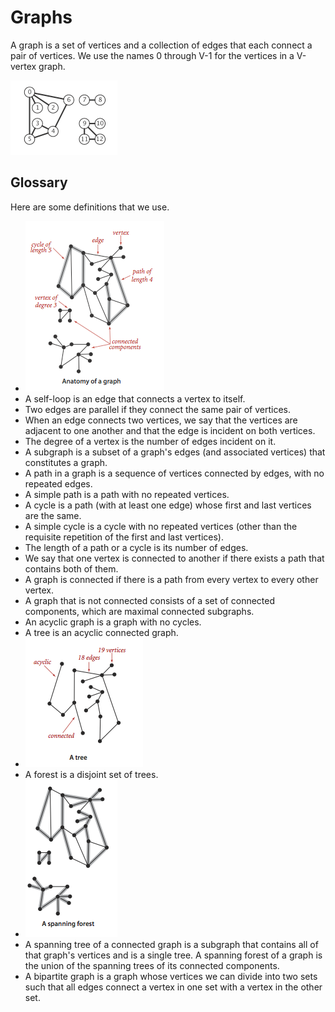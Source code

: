 # Graphs

A graph is a set of vertices and a collection of edges that each connect a pair of vertices. We use the names 0 through V-1 for the vertices in a V-vertex graph.

![Graph](imgs/graph.png)

## Glossary

Here are some definitions that we use.

- ![Anatomy of a graph](imgs/graph_anatomy.png)
- A self-loop is an edge that connects a vertex to itself.
- Two edges are parallel if they connect the same pair of vertices.
- When an edge connects two vertices, we say that the vertices are adjacent to one another and that the edge is incident on both vertices.
- The degree of a vertex is the number of edges incident on it.
- A subgraph is a subset of a graph's edges (and associated vertices) that constitutes a graph.
- A path in a graph is a sequence of vertices connected by edges, with no repeated edges.
- A simple path is a path with no repeated vertices.
- A cycle is a path (with at least one edge) whose first and last vertices are the same.
- A simple cycle is a cycle with no repeated vertices (other than the requisite repetition of the first and last vertices).
- The length of a path or a cycle is its number of edges.
- We say that one vertex is connected to another if there exists a path that contains both of them.
- A graph is connected if there is a path from every vertex to every other vertex.
- A graph that is not connected consists of a set of connected components, which are maximal connected subgraphs.
- An acyclic graph is a graph with no cycles.
- A tree is an acyclic connected graph.
- ![A tree](imgs/tree.png)
- A forest is a disjoint set of trees.
- ![A spanning forest](imgs/forest.png)
- A spanning tree of a connected graph is a subgraph that contains all of that graph's vertices and is a single tree. A spanning forest of a graph is the union of the spanning trees of its connected components.
- A bipartite graph is a graph whose vertices we can divide into two sets such that all edges connect a vertex in one set with a vertex in the other set. 